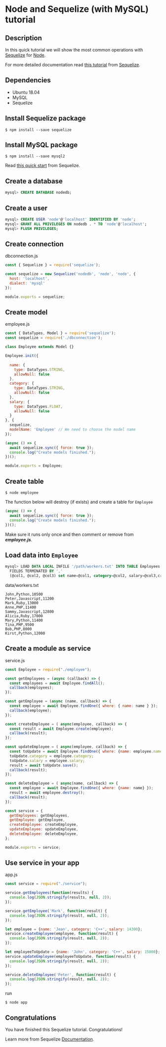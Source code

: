 # Node and Sequelize (with MySQL) tutorial

## Description

In this quick tutorial we will show the most common operations with [Sequelize](https://sequelize.org) for [Node](https://nodejs.org).

For more detailed documentation read [this tutorial](https://sequelize.org/master/manual/getting-started.html) from [Sequelize](https://sequelize.org).

## Dependencies

* Ubuntu 18.04
* MySQL
* Sequelize

## Install Sequelize package

```
$ npm install --save sequelize
```

## Install MySQL package

```
$ npm install --save mysql2
```

Read [this quick start](https://sequelize.org/master/manual/getting-started.html) from Sequelize.
## Create a database

```sql
mysql> CREATE DATABASE nodedb;
```

## Create a user

```sql
mysql> CREATE USER 'node'@'localhost' IDENTIFIED BY 'node';
mysql> GRANT ALL PRIVILEGES ON nodedb . * TO 'node'@'localhost';
mysql> FLUSH PRIVILEGES;
```

## Create connection

dbconnection.js
```javascript
const { Sequelize } = require('sequelize');

const sequelize = new Sequelize('nodedb', 'node', 'node', {
  host: 'localhost',
  dialect: 'mysql'
});

module.exports = sequelize;
```

## Create model

employee.js
```javascript
const { DataTypes, Model } = require('sequelize');
const sequelize = require('./dbconnection');

class Employee extends Model {}

Employee.init({
  
  name: {
    type: DataTypes.STRING,
    allowNull: false
  },
  category: {
    type: DataTypes.STRING,
    allowNull: false
  },
  salary: {
    type: DataTypes.FLOAT,
    allowNull: false
  }
}, {  
  sequelize, 
  modelName: 'Employee' // We need to choose the model name
});

(async () => {
  await sequelize.sync({ force: true });  
  console.log("Create models finished."); 
})();

module.exports = Employee;
```

## Create table

```
$ node employee
```
The function below will destroy (if exists) and create a table for `Employee`
```javascript
(async () => {
  await sequelize.sync({ force: true });  
  console.log("Create models finished."); 
})();
```
Make sure it runs only once and then comment or remove from **_employee.js_**.

## Load data into `Employee`

```sql
mysql> LOAD DATA LOCAL INFILE '/path/workers.txt' INTO TABLE Employees 
  FIELDS TERMINATED BY ',' 
  (@col1, @col2, @col3) set name=@col1, category=@col2, salary=@col3,createdAt=now();
```

data/workers.txt
```
John,Python,10500
Peter,Javascript,11200
Mark,Ruby,13000
Anne,PHP,11400
Sammy,Javascript,12800
Alicia,Ruby,17000
Mary,Python,11400
Tina,PHP,9500
Bob,PHP,8000
Kirst,Python,12000
```

## Create a module as service

service.js
```javascript
const Employee = require("./employee");

const getEmployees = (async (callback) => {
  const employees = await Employee.findAll();
  callback(employees);
});

const getEmployee = (async (name, callback) => {
  const employee = await Employee.findOne({ where: { name: name } });
  callback(employee);
});

const createEmployee = ( async(employee, callback) => {
  const result = await Employee.create(employee);
  callback(result);
});

const updateEmployee = ( async(employee, callback) => {
  const toUpdate = await Employee.findOne({ where: {name: employee.name} });
  toUpdate.category = employee.category;
  toUpdate.salary = employee.salary;
  result = await toUpdate.save();
  callback(result);
});

const deleteEmployee = ( async(name, callback) => {
  const employee = await Employee.findOne({ where: {name: name} });
  result = await employee.destroy();
  callback(result);
});

const service = {
  getEmployees: getEmployees,
  getEmployee: getEmployee,
  createEmployee: createEmployee,
  updateEmployee: updateEmployee,
  deleteEmployee: deleteEmployee,
};

module.exports = service;
```

## Use service in your app

app.js
```javascript
const service = require("./service");

service.getEmployees(function(results) {
  console.log(JSON.stringify(results, null, 2));
});

service.getEmployee('Mark', function(result) {
  console.log(JSON.stringify(result, null, 2));
});

let employee = {name: 'Jean', category: 'C++', salary: 14300};
service.createEmployee(employee, function(result) {
  console.log(JSON.stringify(result, null, 2));
});

let employeeToUpdate = {name: 'John', category: 'C++', salary: 15000};
service.updateEmployee(employeeToUpdate, function(result) {
  console.log(JSON.stringify(result, null, 2));
});

service.deleteEmployee('Peter', function(result) {
  console.log(JSON.stringify(result, null, 2));
});
```
run
```
$ node app
```

## Congratulations

You have finished this Sequelize tutorial. Congratulations!

Learn more from Sequelize [Documentation](https://sequelize.org/master/manual/).